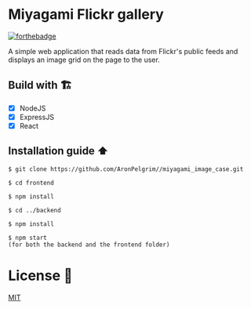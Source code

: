# **Miyagami Flickr gallery**
[![forthebadge](https://forthebadge.com/images/badges/built-with-love.svg)](https://forthebadge.com)

A simple web application that reads data from Flickr's public feeds and displays an image grid on the page to the user. 

## Build with 🏗️
- [x] NodeJS
- [x] ExpressJS
- [x] React

## Installation guide ⬆️
```
$ git clone https://github.com/AronPelgrim//miyagami_image_case.git

$ cd frontend

$ npm install

$ cd ../backend

$ npm install

$ npm start 
(for both the backend and the frontend folder)
```

# License :key:
[MIT](https://github.com/AronPelgrim/miyagami_image_case/blob/master/LICENSE)